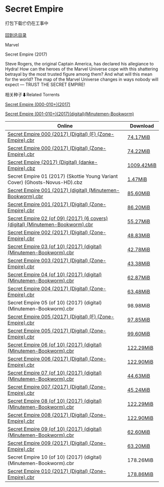 # Secret Empire

打包下载📦仍在工事中

[回到总目录](/Catalogs.md)

Marvel

Secret Empire (2017)

Steve Rogers, the original Captain America, has declared his allegiance to Hydra! How can the heroes of the Marvel Universe cope with this shattering betrayal by the most trusted figure among them? And what will this mean for the world? The map of the Marvel Universe changes in ways nobody will expect — TRUST THE SECRET EMPIRE!





相关种子⬇Related Torrents

[Secret Empire (000-010+)(2017)](https://github.com/alicewish/markdown/blob/master/torrent/Secret-Empire--000-010---2017.md)

[Secret Empire (001-010+)(2017)(digital)(Minutemen-Bookworm)](https://github.com/alicewish/markdown/blob/master/torrent/Secret-Empire--001-010---2017--digital--Minutemen-Bookworm.md)

Online | Download
--- | ---
[Secret Empire 000 (2017) (Digital) (F) (Zone-Empire).cbr](https://github.com/alicewish/markdown/blob/master/comic/Secret-Empire-000-2017-Digital-F-Zone-Empire-cbr.md) | [74.17MiB](https://pan.baidu.com/s/1c2pm0ne#list/path=%2F0-Day%20Week%20of%202017%20Q2%2F0-Day%20Week%20of%202017.04.19%2F%E3%82%BF%E3%82%AD%E3%82%BD%E3%82%BB%E3%82%AA%E3%82%AF%E3%82%AB%E3%82%B1%E3%82%B1%E3%82%A4%E3%82%AA%E3%82%B7%E3%82%AA%E3%82%B7%E3%82%B5%E3%82%B3%E3%82%AF%E3%82%AA%E3%82%A6%E3%82%A4%E3%82%AF%E3%82%BD%E3%82%AF%E3%82%B1%E3%82%B1%E3%82%AB%E3%82%B5%E3%82%BD%E3%82%B7%E3%82%B7%E3%82%A8%E3%82%B9&parentPath=%2F0-Day%20Week%20of%202017%20Q2)
[Secret Empire 000 (2017) (Digital) (Zone-Empire).cbr](https://github.com/alicewish/markdown/blob/master/comic/Secret-Empire-000-2017-Digital-Zone-Empire-cbr.md) | [74.22MiB](https://pan.baidu.com/s/1c2pm0ne#list/path=%2F0-Day%20Week%20of%202017%20Q2%2F0-Day%20Week%20of%202017.04.19%2F%E3%82%B3%E3%82%B1%E3%82%A6%E3%82%B3%E3%82%A4%E3%82%B5%E3%82%AA%E3%82%BB%E3%82%A8%E3%82%BB%E3%82%BB%E3%82%A6%E3%82%BF%E3%82%BF%E3%82%B9%E3%82%AA%E3%82%A8%E3%82%B5%E3%82%BF%E3%82%BD%E3%82%B5%E3%82%A8%E3%82%A6%E3%82%BD%E3%82%BF%E3%82%AB%E3%82%BD%E3%82%A8%E3%82%A2%E3%82%B1%E3%82%AA%E3%82%BF&parentPath=%2F0-Day%20Week%20of%202017%20Q2)
[Secret Empire (2017) (Digital) (danke-Empire).cbz](https://github.com/alicewish/markdown/blob/master/comic/Secret-Empire-2017-Digital-danke-Empire-cbz.md) | [1009.42MiB](https://pan.baidu.com/s/1dE3NjnN#list/path=%2F0-Day%20Week%20of%202017%20Q4%2F0-Day%20Week%20of%202017.10.25%2F%E3%82%A8%E3%82%A2%E3%82%B3%E3%82%B3%E3%82%AD%E3%82%A6%E3%82%A6%E3%82%AA%E3%82%BF%E3%82%A6%E3%82%BB%E3%82%AB%E3%82%B3%E3%82%B5%E3%82%AA%E3%82%BB%E3%82%AB%E3%82%AD%E3%82%A8%E3%82%BB%E3%82%B7%E3%82%BB%E3%82%B9%E3%82%B5%E3%82%A2%E3%82%B9%E3%82%AF%E3%82%B9%E3%82%B3%E3%82%A2%E3%82%AD%E3%82%A8&parentPath=%2F0-Day%20Week%20of%202017%20Q4)
Secret Empire 01 (2017) (Skottie Young Variant Cover) (Ghosts-Novus-HD).cbz | [1.47MiB](https://pan.baidu.com/s/1ge2xq6n#list/path=%2FNovus%20-%20Week%20of%202017%20Q3%2FNovus%20-%20Week%20of%202017-08-16%2F%E3%82%B3%E3%82%AD%E3%82%B9%E3%82%A2%E3%82%B1%E3%82%B1%E3%82%B3%E3%82%AB%E3%82%B1%E3%82%A6%E3%82%AA%E3%82%AD%E3%82%AB%E3%82%AA%E3%82%B9%E3%82%B3%E3%82%B3%E3%82%A8%E3%82%B9%E3%82%BB%E3%82%A8%E3%82%BF%E3%82%AF%E3%82%BF%E3%82%AD%E3%82%B1%E3%82%BB%E3%82%AD%E3%82%AF%E3%82%B3%E3%82%A2%E3%82%AF&parentPath=%2FNovus%20-%20Week%20of%202017%20Q3)
[Secret Empire 001 (2017) (digital) (Minutemen-Bookworm).cbr](https://github.com/alicewish/markdown/blob/master/comic/Secret-Empire-001-2017-digital-Minutemen-Bookworm-cbr.md) | [85.60MiB](https://pan.baidu.com/s/1gfgsLov#list/path=%2F0-Day%20Week%20of%202017%20Q2%2F0-Day%20Week%20of%202017.05.10%2F%E3%82%BD%E3%82%BB%E3%82%A6%E3%82%A4%E3%82%B1%E3%82%AB%E3%82%A8%E3%82%AB%E3%82%AB%E3%82%BF%E3%82%B3%E3%82%A8%E3%82%AF%E3%82%B1%E3%82%AF%E3%82%B7%E3%82%B7%E3%82%A6%E3%82%AD%E3%82%A8%E3%82%AB%E3%82%BD%E3%82%B5%E3%82%BB%E3%82%BB%E3%82%AF%E3%82%BD%E3%82%B3%E3%82%A4%E3%82%AF%E3%82%A6%E3%82%A6&parentPath=%2F0-Day%20Week%20of%202017%20Q2)
[Secret Empire 001 (2017) (Digital) (Zone-Empire).cbr](https://github.com/alicewish/markdown/blob/master/comic/Secret-Empire-001-2017-Digital-Zone-Empire-cbr.md) | [86.20MiB](https://pan.baidu.com/s/1pKMzEPX#list/path=%2F0-Day%20Week%20of%202017%20Q2%2F0-Day%20Week%20of%202017.05.03%2F%E3%82%B1%E3%82%AA%E3%82%B1%E3%82%AF%E3%82%BB%E3%82%A4%E3%82%B1%E3%82%B7%E3%82%A4%E3%82%B9%E3%82%AA%E3%82%B1%E3%82%B3%E3%82%AD%E3%82%A6%E3%82%BD%E3%82%A4%E3%82%B9%E3%82%A8%E3%82%A8%E3%82%BB%E3%82%AF%E3%82%AA%E3%82%A6%E3%82%A2%E3%82%A4%E3%82%BF%E3%82%A4%E3%82%AA%E3%82%AA%E3%82%A4%E3%82%B1&parentPath=%2F0-Day%20Week%20of%202017%20Q2)
[Secret Empire 02 (of 09) (2017) (6 covers) (digital) (Minutemen-Bookworm).cbr](https://github.com/alicewish/markdown/blob/master/comic/Secret-Empire-02-of-09-2017-6-covers-digital-Minutemen-Bookworm-cbr.md) | [55.27MiB](https://pan.baidu.com/s/1geBQAtH#list/path=%2F0-Day%20Week%20of%202017%20Q2%2F0-Day%20Week%20of%202017.05.17%2F%E3%82%B3%E3%82%BF%E3%82%A6%E3%82%A4%E3%82%AD%E3%82%A8%E3%82%BD%E3%82%AB%E3%82%B5%E3%82%B7%E3%82%BD%E3%82%B7%E3%82%B1%E3%82%B9%E3%82%B5%E3%82%B9%E3%82%BF%E3%82%B5%E3%82%B3%E3%82%AB%E3%82%AF%E3%82%A2%E3%82%AD%E3%82%A2%E3%82%BD%E3%82%BD%E3%82%AD%E3%82%A8%E3%82%A8%E3%82%AF%E3%82%B1%E3%82%BD&parentPath=%2F0-Day%20Week%20of%202017%20Q2)
[Secret Empire 002 (2017) (Digital) (Zone-Empire).cbr](https://github.com/alicewish/markdown/blob/master/comic/Secret-Empire-002-2017-Digital-Zone-Empire-cbr.md) | [48.83MiB](https://pan.baidu.com/s/1geBQAtH#list/path=%2F0-Day%20Week%20of%202017%20Q2%2F0-Day%20Week%20of%202017.05.17%2F%E3%82%BF%E3%82%B3%E3%82%A6%E3%82%B9%E3%82%B9%E3%82%A4%E3%82%B3%E3%82%BD%E3%82%AB%E3%82%A4%E3%82%AA%E3%82%B3%E3%82%B3%E3%82%BB%E3%82%B3%E3%82%B1%E3%82%AF%E3%82%A6%E3%82%B9%E3%82%AB%E3%82%BD%E3%82%B9%E3%82%BB%E3%82%BF%E3%82%BB%E3%82%AF%E3%82%B9%E3%82%B1%E3%82%BF%E3%82%AB%E3%82%A2%E3%82%A4&parentPath=%2F0-Day%20Week%20of%202017%20Q2)
[Secret Empire 03 (of 10) (2017) (digital) (Minutemen-Bookworm).cbr](https://github.com/alicewish/markdown/blob/master/comic/Secret-Empire-03-of-10-2017-digital-Minutemen-Bookworm-cbr.md) | [42.78MiB](https://pan.baidu.com/s/1sl1DbYX#list/path=%2F0-Day%20Week%20of%202017%20Q2%2F0-Day%20Week%20of%202017.05.31%2F%E3%82%BF%E3%82%B1%E3%82%B1%E3%82%AD%E3%82%AA%E3%82%B9%E3%82%AB%E3%82%A4%E3%82%AD%E3%82%B1%E3%82%BB%E3%82%B3%E3%82%BD%E3%82%A6%E3%82%BB%E3%82%AB%E3%82%A4%E3%82%B5%E3%82%AF%E3%82%B5%E3%82%A4%E3%82%A8%E3%82%AF%E3%82%A8%E3%82%B9%E3%82%AD%E3%82%B5%E3%82%AD%E3%82%A8%E3%82%AB%E3%82%AA%E3%82%B7&parentPath=%2F0-Day%20Week%20of%202017%20Q2)
[Secret Empire 003 (2017) (Digital) (Zone-Empire).cbr](https://github.com/alicewish/markdown/blob/master/comic/Secret-Empire-003-2017-Digital-Zone-Empire-cbr.md) | [43.38MiB](https://pan.baidu.com/s/1sl1DbYX#list/path=%2F0-Day%20Week%20of%202017%20Q2%2F0-Day%20Week%20of%202017.05.31%2F%E3%82%A6%E3%82%A2%E3%82%AF%E3%82%B3%E3%82%BD%E3%82%BD%E3%82%A4%E3%82%B1%E3%82%BB%E3%82%AF%E3%82%A2%E3%82%BD%E3%82%AA%E3%82%AA%E3%82%B9%E3%82%A2%E3%82%B5%E3%82%AD%E3%82%AA%E3%82%B3%E3%82%A4%E3%82%A4%E3%82%B1%E3%82%BB%E3%82%AB%E3%82%BF%E3%82%B1%E3%82%A2%E3%82%AF%E3%82%BB%E3%82%B7%E3%82%B5&parentPath=%2F0-Day%20Week%20of%202017%20Q2)
[Secret Empire 04 (of 10) (2017) (digital) (Minutemen-Bookworm).cbr](https://github.com/alicewish/markdown/blob/master/comic/Secret-Empire-04-of-10-2017-digital-Minutemen-Bookworm-cbr.md) | [62.87MiB](https://pan.baidu.com/s/1dFo4tPn#list/path=%2F0-Day%20Week%20of%202017%20Q2%2F0-Day%20Week%20of%202017.06.14%2F%E3%82%A2%E3%82%A8%E3%82%A2%E3%82%A6%E3%82%A2%E3%82%A6%E3%82%BD%E3%82%B5%E3%82%B1%E3%82%AD%E3%82%BF%E3%82%AB%E3%82%AF%E3%82%AD%E3%82%AB%E3%82%BB%E3%82%A2%E3%82%BF%E3%82%A8%E3%82%A4%E3%82%B1%E3%82%A8%E3%82%BF%E3%82%AB%E3%82%BF%E3%82%A6%E3%82%BF%E3%82%B3%E3%82%AA%E3%82%BD%E3%82%B3%E3%82%B1&parentPath=%2F0-Day%20Week%20of%202017%20Q2)
[Secret Empire 004 (2017) (Digital) (Zone-Empire).cbr](https://github.com/alicewish/markdown/blob/master/comic/Secret-Empire-004-2017-Digital-Zone-Empire-cbr.md) | [63.48MiB](https://pan.baidu.com/s/1dFo4tPn#list/path=%2F0-Day%20Week%20of%202017%20Q2%2F0-Day%20Week%20of%202017.06.14%2F%E3%82%BD%E3%82%A8%E3%82%A8%E3%82%B5%E3%82%BD%E3%82%AA%E3%82%B3%E3%82%B5%E3%82%AD%E3%82%AD%E3%82%B3%E3%82%B9%E3%82%B3%E3%82%B3%E3%82%A6%E3%82%AF%E3%82%AB%E3%82%B9%E3%82%B9%E3%82%B7%E3%82%B7%E3%82%AA%E3%82%B9%E3%82%A8%E3%82%BB%E3%82%B1%E3%82%B3%E3%82%A4%E3%82%AF%E3%82%B3%E3%82%B9%E3%82%B7&parentPath=%2F0-Day%20Week%20of%202017%20Q2)
Secret Empire 05 (of 10) (2017) (digital) (Minutemen-Bookworm).cbr | 98.98MiB
[Secret Empire 005 (2017) (Digital) (F) (Zone-Empire).cbr](https://github.com/alicewish/markdown/blob/master/comic/Secret-Empire-005-2017-Digital-F-Zone-Empire-cbr.md) | [97.85MiB](https://pan.baidu.com/s/1hrG8lAO#list/path=%2F0-Day%20Week%20of%202017%20Q2%2F0-Day%20Week%20of%202017.06.28%2F%E3%82%B5%E3%82%A4%E3%82%B5%E3%82%AA%E3%82%BF%E3%82%B7%E3%82%B3%E3%82%AB%E3%82%AB%E3%82%A8%E3%82%B5%E3%82%AD%E3%82%AB%E3%82%BB%E3%82%A4%E3%82%B5%E3%82%B7%E3%82%AD%E3%82%B5%E3%82%BF%E3%82%BB%E3%82%B1%E3%82%A2%E3%82%A2%E3%82%B1%E3%82%A8%E3%82%A2%E3%82%A2%E3%82%AA%E3%82%A8%E3%82%BD%E3%82%A6&parentPath=%2F0-Day%20Week%20of%202017%20Q2)
[Secret Empire 005 (2017) (Digital) (Zone-Empire).cbr](https://github.com/alicewish/markdown/blob/master/comic/Secret-Empire-005-2017-Digital-Zone-Empire-cbr.md) | [99.60MiB](https://pan.baidu.com/s/1slmeaAx#list/path=%2FMarvel%20Week%202017%20Q2%2FMarvel%20Week%2B%20%2806-28-2017%29%2F%E3%82%AD%E3%82%A2%E3%82%A4%E3%82%AD%E3%82%B9%E3%82%AF%E3%82%AD%E3%82%AF%E3%82%B3%E3%82%BF%E3%82%BB%E3%82%BB%E3%82%AF%E3%82%A8%E3%82%B1%E3%82%B7%E3%82%B7%E3%82%BF%E3%82%B1%E3%82%AA%E3%82%A8%E3%82%AD%E3%82%AB%E3%82%A2%E3%82%A2%E3%82%BF%E3%82%B5%E3%82%AB%E3%82%B3%E3%82%A8%E3%82%A8%E3%82%BD&parentPath=%2FMarvel%20Week%202017%20Q2)
[Secret Empire 06 (of 10) (2017) (digital) (Minutemen-Bookworm).cbr](https://github.com/alicewish/markdown/blob/master/comic/Secret-Empire-06-of-10-2017-digital-Minutemen-Bookworm-cbr.md) | [122.29MiB](https://pan.baidu.com/s/1c19oTsk#list/path=%2F0-Day%20Week%20of%202017%20Q3%2F0-Day%20Week%20of%202017.07.19%2F%E3%82%B3%E3%82%B7%E3%82%AB%E3%82%AF%E3%82%A2%E3%82%BF%E3%82%B7%E3%82%A8%E3%82%AF%E3%82%A8%E3%82%B9%E3%82%A6%E3%82%BB%E3%82%BB%E3%82%AF%E3%82%BD%E3%82%B7%E3%82%BD%E3%82%A4%E3%82%A2%E3%82%BD%E3%82%B7%E3%82%B1%E3%82%AA%E3%82%A8%E3%82%BD%E3%82%AA%E3%82%AD%E3%82%AF%E3%82%B3%E3%82%A6%E3%82%AD&parentPath=%2F0-Day%20Week%20of%202017%20Q3)
[Secret Empire 006 (2017) (Digital) (Zone-Empire).cbr](https://github.com/alicewish/markdown/blob/master/comic/Secret-Empire-006-2017-Digital-Zone-Empire-cbr.md) | [122.90MiB](https://pan.baidu.com/s/1c19oTsk#list/path=%2F0-Day%20Week%20of%202017%20Q3%2F0-Day%20Week%20of%202017.07.19%2F%E3%82%B3%E3%82%A2%E3%82%BD%E3%82%B7%E3%82%B3%E3%82%A6%E3%82%A8%E3%82%A6%E3%82%B1%E3%82%BF%E3%82%B1%E3%82%A2%E3%82%B3%E3%82%A4%E3%82%A8%E3%82%B7%E3%82%B1%E3%82%A2%E3%82%B7%E3%82%AF%E3%82%AA%E3%82%AD%E3%82%BD%E3%82%A2%E3%82%AB%E3%82%B3%E3%82%BB%E3%82%AA%E3%82%AB%E3%82%AF%E3%82%B5%E3%82%BB&parentPath=%2F0-Day%20Week%20of%202017%20Q3)
[Secret Empire 07 (of 10) (2017) (digital) (Minutemen-Bookworm).cbr](https://github.com/alicewish/markdown/blob/master/comic/Secret-Empire-07-of-10-2017-digital-Minutemen-Bookworm-cbr.md) | [44.63MiB](https://pan.baidu.com/s/1dFdETu5#list/path=%2F0-Day%20Week%20of%202017%20Q3%2F0-Day%20Week%20of%202017.07.26%2F%E3%82%A4%E3%82%A8%E3%82%B9%E3%82%AD%E3%82%AD%E3%82%AF%E3%82%A2%E3%82%A4%E3%82%A2%E3%82%A8%E3%82%BD%E3%82%B7%E3%82%A6%E3%82%A2%E3%82%B1%E3%82%AF%E3%82%B3%E3%82%AA%E3%82%AB%E3%82%BD%E3%82%B7%E3%82%A4%E3%82%AD%E3%82%B1%E3%82%B7%E3%82%AA%E3%82%AD%E3%82%A2%E3%82%A4%E3%82%B1%E3%82%AD%E3%82%AB&parentPath=%2F0-Day%20Week%20of%202017%20Q3)
[Secret Empire 007 (2017) (Digital) (Zone-Empire).cbr](https://github.com/alicewish/markdown/blob/master/comic/Secret-Empire-007-2017-Digital-Zone-Empire-cbr.md) | [45.24MiB](https://pan.baidu.com/s/1dFdETu5#list/path=%2F0-Day%20Week%20of%202017%20Q3%2F0-Day%20Week%20of%202017.07.26%2F%E3%82%BF%E3%82%B9%E3%82%A4%E3%82%B3%E3%82%AD%E3%82%B1%E3%82%BD%E3%82%A2%E3%82%AA%E3%82%BF%E3%82%BB%E3%82%A8%E3%82%AD%E3%82%A8%E3%82%BB%E3%82%A8%E3%82%A6%E3%82%A4%E3%82%AB%E3%82%A8%E3%82%B3%E3%82%B5%E3%82%BF%E3%82%AF%E3%82%B9%E3%82%B9%E3%82%B9%E3%82%BD%E3%82%BF%E3%82%AF%E3%82%AA%E3%82%BB&parentPath=%2F0-Day%20Week%20of%202017%20Q3)
[Secret Empire 08 (of 10) (2017) (digital) (Minutemen-Bookworm).cbr](https://github.com/alicewish/markdown/blob/master/comic/Secret-Empire-08-of-10-2017-digital-Minutemen-Bookworm-cbr.md) | [122.29MiB](https://pan.baidu.com/s/1c23z1Uo#list/path=%2F0-Day%20Week%20of%202017%20Q3%2F0-Day%20Week%20of%202017.08.09%2F%E3%82%A8%E3%82%BF%E3%82%B9%E3%82%B5%E3%82%BD%E3%82%AD%E3%82%AD%E3%82%B3%E3%82%B1%E3%82%BB%E3%82%B9%E3%82%B5%E3%82%B9%E3%82%AB%E3%82%A6%E3%82%AA%E3%82%AB%E3%82%BB%E3%82%A4%E3%82%B5%E3%82%AD%E3%82%AB%E3%82%B5%E3%82%A6%E3%82%B7%E3%82%BF%E3%82%BF%E3%82%BF%E3%82%B3%E3%82%BD%E3%82%AA%E3%82%AD&parentPath=%2F0-Day%20Week%20of%202017%20Q3)
[Secret Empire 008 (2017) (Digital) (Zone-Empire).cbr](https://github.com/alicewish/markdown/blob/master/comic/Secret-Empire-008-2017-Digital-Zone-Empire-cbr.md) | [122.90MiB](https://pan.baidu.com/s/1c23z1Uo#list/path=%2F0-Day%20Week%20of%202017%20Q3%2F0-Day%20Week%20of%202017.08.09%2F%E3%82%A4%E3%82%A2%E3%82%AA%E3%82%B7%E3%82%A4%E3%82%B7%E3%82%A4%E3%82%AD%E3%82%AA%E3%82%BD%E3%82%B5%E3%82%AD%E3%82%AF%E3%82%AA%E3%82%AF%E3%82%B1%E3%82%A4%E3%82%B1%E3%82%B5%E3%82%A4%E3%82%BB%E3%82%B1%E3%82%AB%E3%82%B5%E3%82%B3%E3%82%A4%E3%82%A6%E3%82%A2%E3%82%A4%E3%82%AB%E3%82%BD%E3%82%A8&parentPath=%2F0-Day%20Week%20of%202017%20Q3)
[Secret Empire 09 (of 10) (2017) (digital) (Minutemen-Bookworm).cbr](https://github.com/alicewish/markdown/blob/master/comic/Secret-Empire-09-of-10-2017-digital-Minutemen-Bookworm-cbr.md) | [62.60MiB](https://pan.baidu.com/s/1qYl1bi8#list/path=%2F0-Day%20Week%20of%202017%20Q3%2F0-Day%20Week%20of%202017.08.23%2F%E3%82%B5%E3%82%BB%E3%82%A2%E3%82%B9%E3%82%AD%E3%82%AA%E3%82%B9%E3%82%BD%E3%82%B1%E3%82%AF%E3%82%AA%E3%82%B3%E3%82%AD%E3%82%BB%E3%82%B5%E3%82%BF%E3%82%B1%E3%82%A6%E3%82%AA%E3%82%A8%E3%82%B3%E3%82%B5%E3%82%AA%E3%82%AA%E3%82%A2%E3%82%AD%E3%82%B1%E3%82%AB%E3%82%B3%E3%82%A2%E3%82%BF%E3%82%B9&parentPath=%2F0-Day%20Week%20of%202017%20Q3)
[Secret Empire 009 (2017) (Digital) (Zone-Empire).cbr](https://github.com/alicewish/markdown/blob/master/comic/Secret-Empire-009-2017-Digital-Zone-Empire-cbr.md) | [63.20MiB](https://pan.baidu.com/s/1qYl1bi8#list/path=%2F0-Day%20Week%20of%202017%20Q3%2F0-Day%20Week%20of%202017.08.23%2F%E3%82%B9%E3%82%AA%E3%82%A2%E3%82%A4%E3%82%A2%E3%82%A6%E3%82%B3%E3%82%A6%E3%82%B7%E3%82%B9%E3%82%A6%E3%82%AD%E3%82%A6%E3%82%BD%E3%82%B7%E3%82%B1%E3%82%A2%E3%82%AA%E3%82%AD%E3%82%AF%E3%82%BB%E3%82%BF%E3%82%BF%E3%82%A8%E3%82%AA%E3%82%AF%E3%82%BD%E3%82%B9%E3%82%B9%E3%82%A8%E3%82%A6%E3%82%AF&parentPath=%2F0-Day%20Week%20of%202017%20Q3)
Secret Empire 10 (of 10) (2017) (digital) (Minutemen-Bookworm).cbr | 178.26MiB
[Secret Empire 010 (2017) (Digital) (Zone-Empire).cbr](https://github.com/alicewish/markdown/blob/master/comic/Secret-Empire-010-2017-Digital-Zone-Empire-cbr.md) | [178.86MiB](https://pan.baidu.com/s/1pLSL1nt#list/path=%2F0-Day%20Week%20of%202017%20Q3%2F0-Day%20Week%20of%202017.08.30%2F%E3%82%A8%E3%82%AD%E3%82%A6%E3%82%A4%E3%82%A2%E3%82%B3%E3%82%B7%E3%82%AD%E3%82%BD%E3%82%B1%E3%82%AA%E3%82%B7%E3%82%B1%E3%82%A2%E3%82%B1%E3%82%A2%E3%82%A4%E3%82%A6%E3%82%B5%E3%82%B7%E3%82%AD%E3%82%A2%E3%82%BD%E3%82%BB%E3%82%A6%E3%82%BD%E3%82%B1%E3%82%BF%E3%82%B7%E3%82%B5%E3%82%AB%E3%82%A8&parentPath=%2F0-Day%20Week%20of%202017%20Q3)